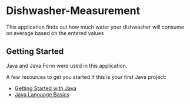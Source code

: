 # Dishwasher-Measurement

This application finds out how much water your dishwasher will consume on average based on the entered values

## Getting Started

Java and Java Form were used in this application.

A few resources to get you started if this is your first Java project:

- [Getting Started with Java](https://dev.java/learn/getting-started/)
- [Java Language Basics](https://dev.java/learn/language-basics/)
